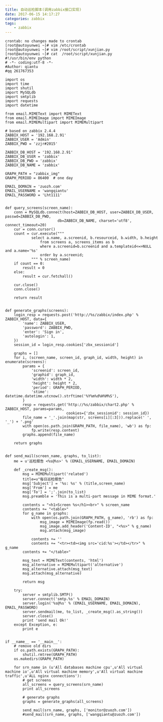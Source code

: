 ```yaml
---
title: 自动巡检脚本(调用zabbix接口实现)
date: 2017-06-15 14:17:27
categories:	zabbix
tags: 
	- zabbix
---
```


<!-- toc -->



	crontab: no changes made to crontab
	[root@autoyunwei ~]# vim /etc/crontab 
	[root@autoyunwei ~]# vim /root/script/xunjian.py
	[root@autoyunwei ~]# cat  /root/script/xunjian.py
	#!/usr/bin/env python
	# -*- coding:utf-8 -*- 
	#Author: qiantu
	#qq 261767353
	
	import os
	import time
	import shutil
	import MySQLdb
	import smtplib
	import requests
	import datetime
	
	from email.MIMEText import MIMEText
	from email.MIMEImage import MIMEImage
	from email.MIMEMultipart import MIMEMultipart
	
	# based on zabbix 2.4.4
	ZABBIX_HOST = '192.168.2.91'
	ZABBIX_USER = 'Admin'
	ZABBIX_PWD = 'zzjr#2015'
	
	ZABBIX_DB_HOST = '192.168.2.91'
	ZABBIX_DB_USER = 'zabbix'
	ZABBIX_DB_PWD = 'zabbix'
	ZABBIX_DB_NAME = 'zabbix'
	
	GRAPH_PATH = "zabbix_img"
	GRAPH_PERIOD = 86400  # one day
	
	EMAIL_DOMAIN = 'zuozh.com'
	EMAIL_USERNAME = 'wangqiantu'
	EMAIL_PASSWORD = 'Lht1111'
	
	
	def query_screens(screen_name):
		conn = MySQLdb.connect(host=ZABBIX_DB_HOST, user=ZABBIX_DB_USER, passwd=ZABBIX_DB_PWD,
							db=ZABBIX_DB_NAME, charset='utf8', connect_timeout=20)
		cur = conn.cursor()
		count = cur.execute("""
				select a.name, a.screenid, b.resourceid, b.width, b.height
					from screens a, screens_items as b
					where a.screenid=b.screenid and a.templateid<=>NULL and a.name='%s'
					order by a.screenid;
				""" % screen_name)
		if count == 0:
			result = 0
		else:
			result = cur.fetchall()
	
		cur.close()
		conn.close()
	
		return result
	
	
	def generate_graphs(screens):
		login_resp = requests.post('http://%s/zabbix/index.php' % ZABBIX_HOST, data={
			'name': ZABBIX_USER,
			'password': ZABBIX_PWD,
			'enter': 'Sign in',
			'autologin': 1,
		})
		session_id = login_resp.cookies['zbx_sessionid']
	
		graphs = []
		for i, (screen_name, screen_id, graph_id, width, height) in enumerate(screens):
			params = {
				'screenid': screen_id,
				'graphid': graph_id,
				'width': width * 2,
				'height': height * 2,
				'period': GRAPH_PERIOD,
				'stime': datetime.datetime.utcnow().strftime('%Y%m%d%H%M%S'),
			}
			resp = requests.get('http://%s/zabbix/chart2.php' % ZABBIX_HOST, params=params,
								cookies={'zbx_sessionid': session_id})
			file_name = '_'.join(map(str, screens[i][:3])).replace(' ', '_') + '.png'
			with open(os.path.join(GRAPH_PATH, file_name), 'wb') as fp:
				fp.write(resp.content)
			graphs.append(file_name)
	
		return graphs
	
	
	def send_mail(screen_name, graphs, to_list):
		me = u'巡检报告 <%s@%s>' % (EMAIL_USERNAME, EMAIL_DOMAIN)
	
		def _create_msg():
			msg = MIMEMultipart('related')
			title=u"每日巡检报告"
			msg['Subject'] = '%s: %s' % (title,screen_name)
			msg['From'] = me
			msg['To'] = ';'.join(to_list)
			msg.preamble = 'This is a multi-part message in MIME format.'
	
			contents = "<h1>Screen %s</h1><br>" % screen_name
			contents += "<table>"
			for g_name in graphs:
				with open(os.path.join(GRAPH_PATH, g_name), 'rb') as fp:
					msg_image = MIMEImage(fp.read())
					msg_image.add_header('Content-ID', "<%s>" % g_name)
					msg.attach(msg_image)
	
				contents += ''
				contents += "<tr><td><img src='cid:%s'></td></tr>" % g_name
			contents += "</table>"
	
			msg_text = MIMEText(contents, 'html')
			msg_alternative = MIMEMultipart('alternative')
			msg_alternative.attach(msg_text)
			msg.attach(msg_alternative)
	
			return msg
	
		try:
			server = smtplib.SMTP()
			server.connect('smtp.%s' % EMAIL_DOMAIN)
			server.login('%s@%s' % (EMAIL_USERNAME, EMAIL_DOMAIN), EMAIL_PASSWORD)
			server.sendmail(me, to_list, _create_msg().as_string())
			server.close()
			print 'send mail Ok!'
		except Exception, e:
			print e
	
	
	if __name__ == '__main__':
		# remove old dirs
		if os.path.exists(GRAPH_PATH):
			shutil.rmtree(GRAPH_PATH)
		os.makedirs(GRAPH_PATH)
	
		for srn_name in (u'All databases machine cpu',u'All virtual machine io',u'All virtual machine memory',u'All virtual machine traffic',u'ALL nginx connections'):
			# get screens
			all_screens = query_screens(srn_name)
			print all_screens
	
			# generate graphs
			graphs = generate_graphs(all_screens)
	
			send_mail(srn_name, graphs, ['monitor@zuozh.com'])
			#send_mail(srn_name, graphs, ['wangqiantu@zuozh.com'])
	
